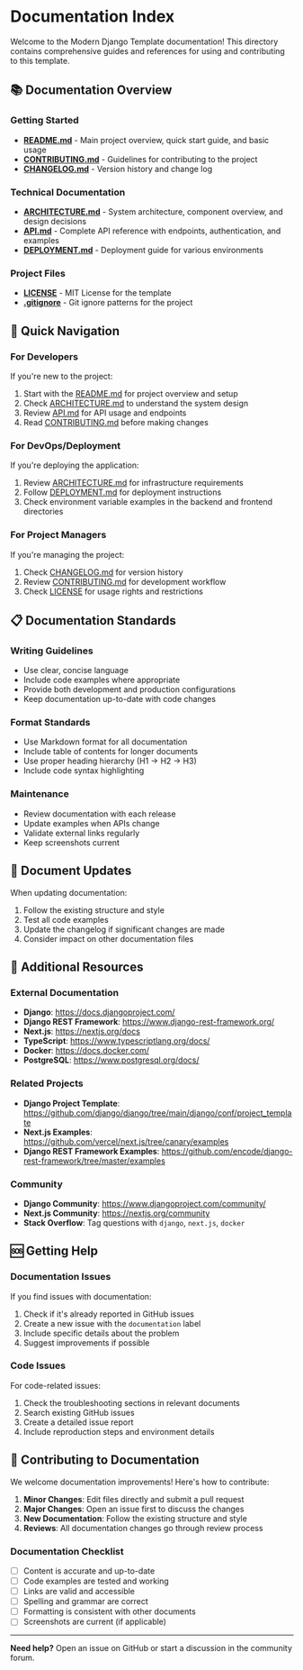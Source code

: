 # Documentation Index

Welcome to the Modern Django Template documentation! This directory contains comprehensive guides and references for using and contributing to this template.

## 📚 Documentation Overview

### Getting Started
- **[README.md](../README.md)** - Main project overview, quick start guide, and basic usage
- **[CONTRIBUTING.md](../CONTRIBUTING.md)** - Guidelines for contributing to the project
- **[CHANGELOG.md](../CHANGELOG.md)** - Version history and change log

### Technical Documentation
- **[ARCHITECTURE.md](./ARCHITECTURE.md)** - System architecture, component overview, and design decisions
- **[API.md](./API.md)** - Complete API reference with endpoints, authentication, and examples
- **[DEPLOYMENT.md](./DEPLOYMENT.md)** - Deployment guide for various environments

### Project Files
- **[LICENSE](../LICENSE)** - MIT License for the template
- **[.gitignore](../.gitignore)** - Git ignore patterns for the project

## 🚀 Quick Navigation

### For Developers
If you're new to the project:
1. Start with the [README.md](../README.md) for project overview and setup
2. Check [ARCHITECTURE.md](./ARCHITECTURE.md) to understand the system design
3. Review [API.md](./API.md) for API usage and endpoints
4. Read [CONTRIBUTING.md](../CONTRIBUTING.md) before making changes

### For DevOps/Deployment
If you're deploying the application:
1. Review [ARCHITECTURE.md](./ARCHITECTURE.md) for infrastructure requirements
2. Follow [DEPLOYMENT.md](./DEPLOYMENT.md) for deployment instructions
3. Check environment variable examples in the backend and frontend directories

### For Project Managers
If you're managing the project:
1. Check [CHANGELOG.md](../CHANGELOG.md) for version history
2. Review [CONTRIBUTING.md](../CONTRIBUTING.md) for development workflow
3. Check [LICENSE](../LICENSE) for usage rights and restrictions

## 📋 Documentation Standards

### Writing Guidelines
- Use clear, concise language
- Include code examples where appropriate
- Provide both development and production configurations
- Keep documentation up-to-date with code changes

### Format Standards
- Use Markdown format for all documentation
- Include table of contents for longer documents
- Use proper heading hierarchy (H1 → H2 → H3)
- Include code syntax highlighting

### Maintenance
- Review documentation with each release
- Update examples when APIs change
- Validate external links regularly
- Keep screenshots current

## 🔄 Document Updates

When updating documentation:
1. Follow the existing structure and style
2. Test all code examples
3. Update the changelog if significant changes are made
4. Consider impact on other documentation files

## 📖 Additional Resources

### External Documentation
- **Django**: https://docs.djangoproject.com/
- **Django REST Framework**: https://www.django-rest-framework.org/
- **Next.js**: https://nextjs.org/docs
- **TypeScript**: https://www.typescriptlang.org/docs/
- **Docker**: https://docs.docker.com/
- **PostgreSQL**: https://www.postgresql.org/docs/

### Related Projects
- **Django Project Template**: https://github.com/django/django/tree/main/django/conf/project_template
- **Next.js Examples**: https://github.com/vercel/next.js/tree/canary/examples
- **Django REST Framework Examples**: https://github.com/encode/django-rest-framework/tree/master/examples

### Community
- **Django Community**: https://www.djangoproject.com/community/
- **Next.js Community**: https://nextjs.org/community
- **Stack Overflow**: Tag questions with `django`, `next.js`, `docker`

## 🆘 Getting Help

### Documentation Issues
If you find issues with documentation:
1. Check if it's already reported in GitHub issues
2. Create a new issue with the `documentation` label
3. Include specific details about the problem
4. Suggest improvements if possible

### Code Issues
For code-related issues:
1. Check the troubleshooting sections in relevant documents
2. Search existing GitHub issues
3. Create a detailed issue report
4. Include reproduction steps and environment details

## 📝 Contributing to Documentation

We welcome documentation improvements! Here's how to contribute:

1. **Minor Changes**: Edit files directly and submit a pull request
2. **Major Changes**: Open an issue first to discuss the changes
3. **New Documentation**: Follow the existing structure and style
4. **Reviews**: All documentation changes go through review process

### Documentation Checklist
- [ ] Content is accurate and up-to-date
- [ ] Code examples are tested and working
- [ ] Links are valid and accessible
- [ ] Spelling and grammar are correct
- [ ] Formatting is consistent with other documents
- [ ] Screenshots are current (if applicable)

---

**Need help?** Open an issue on GitHub or start a discussion in the community forum.
